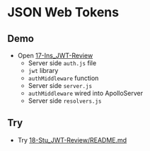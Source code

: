 # JSON Web Tokens

## Demo

- Open [17-Ins_JWT-Review](../../01-Activities/17-Ins_JWT-Review)
  - Server side `auth.js` file
  - `jwt` library
  - `authMiddleware` function
  - Server side `server.js`
  - `authMiddleware` wired into ApolloServer
  - Server side `resolvers.js`

## Try

- Try [18-Stu_JWT-Review/README.md](../../01-Activities/18-Stu_JWT-Review/README.md)
